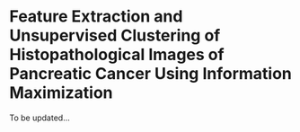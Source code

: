 # Feature Extraction and Unsupervised Clustering of Histopathological Images of Pancreatic Cancer Using Information Maximization

To be updated...
